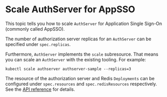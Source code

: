 # Scale AuthServer for AppSSO

This topic tells you how to scale `AuthServer` for Application Single Sign-On (commonly called AppSSO). 

The number of authorization server replicas for an `AuthServer` can be specified under `spec.replicas`.

Furthermore, `AuthServer` implements the `scale` subresource. That means you can scale an `AuthServer`
with the existing tooling. For example:

```shell
kubectl scale authserver authserver-sample --replicas=3
```

The resource of the authorization server and Redis `Deployments` can be configured under `spec.resources`
and `spec.redisResources` respectively. See the [API reference](../reference/api/authserver.hbs.md) for details.
